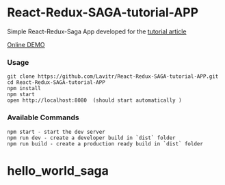 # React-Redux-SAGA-tutorial-APP
Simple React-Redux-Saga App  developed for the [tutorial article](https://medium.com/@lavitr01051977/make-your-first-call-to-api-using-redux-saga-15aa995df5b6)

[Online DEMO](http://sagatutorialapp.bitballoon.com/)


### Usage

```
git clone https://github.com/Lavitr/React-Redux-SAGA-tutorial-APP.git
cd React-Redux-SAGA-tutorial-APP
npm install
npm start
open http://localhost:8080  (should start automatically )
```

### Available Commands

```
npm start - start the dev server
npm run dev - create a developer build in `dist` folder
npm run build - create a production ready build in `dist` folder
```
# hello_world_saga

